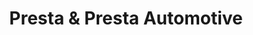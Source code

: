 ---
title: "Presta & Presta Automotive"
url: /berlin/presta-and-presta-automotive/
shop: car repair
---